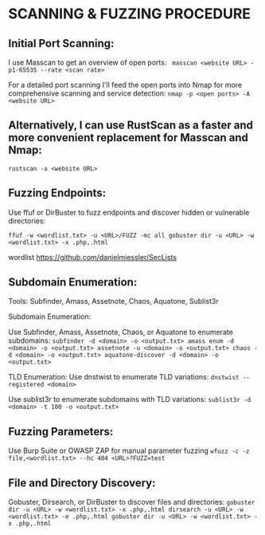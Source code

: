 # SCANNING & FUZZING PROCEDURE

## Initial Port Scanning:

I use Masscan to get an overview of open ports:
` masscan <website URL> -p1-65535 --rate <scan rate>`

For a detailed port scanning I'll feed the open ports into Nmap for more comprehensive scanning and service detection:
`nmap -p <open ports> -A <website URL>`

## Alternatively, I can use RustScan as a faster and more convenient replacement for Masscan and Nmap:
`rustscan -a <website URL>`


## Fuzzing Endpoints:
Use ffuf or DirBuster to fuzz endpoints and discover hidden or vulnerable directories:

`ffuf -w <wordlist.txt> -u <URL>/FUZZ -mc all
gobuster dir -u <URL> -w <wordlist.txt> -x .php,.html`

wordlist 
https://github.com/danielmiessler/SecLists

## Subdomain Enumeration:
Tools: Subfinder, Amass, Assetnote, Chaos, Aquatone, Sublist3r

Subdomain Enumeration:

Use Subfinder, Amass, Assetnote, Chaos, or Aquatone to enumerate subdomains:
`subfinder -d <domain> -o <output.txt>
amass enum -d <domain> -o <output.txt>
assetnote -u <domain> -o <output.txt>
chaos -d <domain> -o <output.txt>
aquatone-discover -d <domain> -o <output.txt>`

TLD Enumeration:
Use dnstwist to enumerate TLD variations:
`dnstwist --registered <domain>`
 
Use sublist3r to enumerate subdomains with TLD variations:
`sublist3r -d <domain> -t 100 -o <output.txt>`

## Fuzzing Parameters:
Use Burp Suite or OWASP ZAP for manual parameter fuzzing
`wfuzz -c -z file,<wordlist.txt> --hc 404 <URL>?FUZZ=test`
 
## File and Directory Discovery:
Gobuster, Dirsearch, or DirBuster to discover files and directories:
`gobuster dir -u <URL> -w <wordlist.txt> -x .php,.html
dirsearch -u <URL> -w <wordlist.txt> -e .php,.html
gobuster dir -u <URL> -w <wordlist.txt> -x .php,.html`

